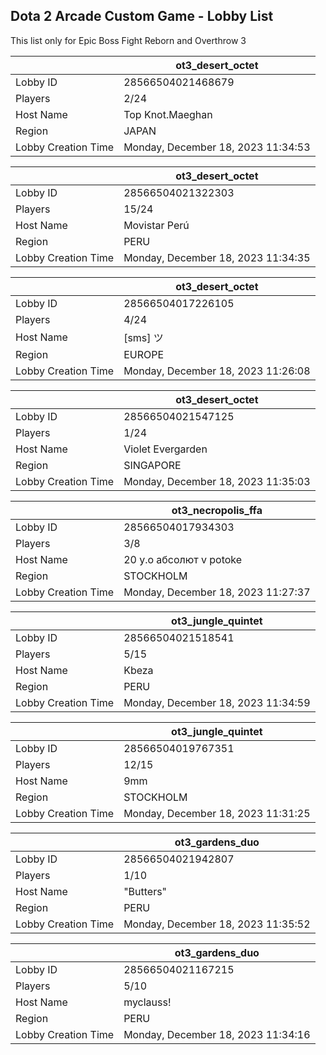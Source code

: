 ## Dota 2 Arcade Custom Game - Lobby List

This list only for Epic Boss Fight Reborn and Overthrow 3

|  | ot3_desert_octet |
| ------ | ------ |
| Lobby ID | 28566504021468679 |
| Players | 2/24 |
| Host Name | Top Knot.Maeghan |
| Region | JAPAN |
| Lobby Creation Time | Monday, December 18, 2023 11:34:53 |


|  | ot3_desert_octet |
| ------ | ------ |
| Lobby ID | 28566504021322303 |
| Players | 15/24 |
| Host Name | Movistar Perú |
| Region | PERU |
| Lobby Creation Time | Monday, December 18, 2023 11:34:35 |


|  | ot3_desert_octet |
| ------ | ------ |
| Lobby ID | 28566504017226105 |
| Players | 4/24 |
| Host Name | [sms] ツ |
| Region | EUROPE |
| Lobby Creation Time | Monday, December 18, 2023 11:26:08 |


|  | ot3_desert_octet |
| ------ | ------ |
| Lobby ID | 28566504021547125 |
| Players | 1/24 |
| Host Name | Violet Evergarden |
| Region | SINGAPORE |
| Lobby Creation Time | Monday, December 18, 2023 11:35:03 |


|  | ot3_necropolis_ffa |
| ------ | ------ |
| Lobby ID | 28566504017934303 |
| Players | 3/8 |
| Host Name | 20 y.o абсолют v potoke |
| Region | STOCKHOLM |
| Lobby Creation Time | Monday, December 18, 2023 11:27:37 |


|  | ot3_jungle_quintet |
| ------ | ------ |
| Lobby ID | 28566504021518541 |
| Players | 5/15 |
| Host Name | Kbeza |
| Region | PERU |
| Lobby Creation Time | Monday, December 18, 2023 11:34:59 |


|  | ot3_jungle_quintet |
| ------ | ------ |
| Lobby ID | 28566504019767351 |
| Players | 12/15 |
| Host Name | 9mm |
| Region | STOCKHOLM |
| Lobby Creation Time | Monday, December 18, 2023 11:31:25 |


|  | ot3_gardens_duo |
| ------ | ------ |
| Lobby ID | 28566504021942807 |
| Players | 1/10 |
| Host Name | "Butters" |
| Region | PERU |
| Lobby Creation Time | Monday, December 18, 2023 11:35:52 |


|  | ot3_gardens_duo |
| ------ | ------ |
| Lobby ID | 28566504021167215 |
| Players | 5/10 |
| Host Name | myclauss! |
| Region | PERU |
| Lobby Creation Time | Monday, December 18, 2023 11:34:16 |


